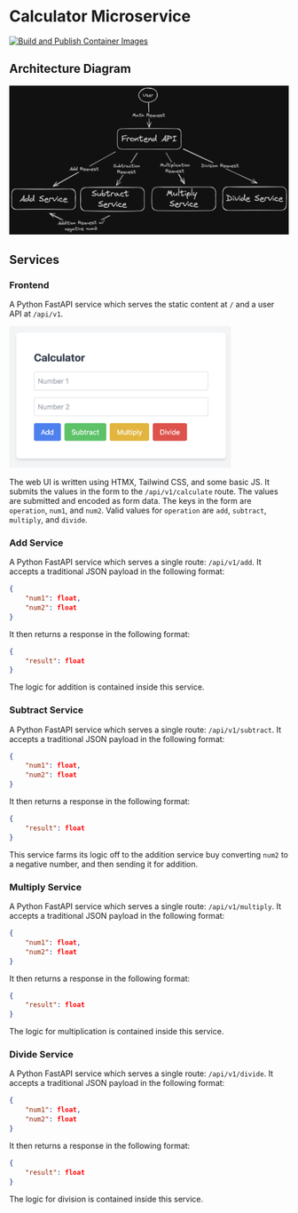 # Calculator Microservice

[![Build and Publish Container Images](https://github.com/MaxAnderson95/calculator-microservice/actions/workflows/build.yaml/badge.svg)](https://github.com/MaxAnderson95/calculator-microservice/actions/workflows/build.yaml)

## Architecture Diagram

<img src="./assets/diagram.png" alt="Service Diagram" width="900px"/>

## Services

### Frontend

A Python FastAPI service which serves the static content at `/` and a user API at `/api/v1`.

<img src="./assets/ui.png" alt="Main UI screen" width="400px" />

The web UI is written using HTMX, Tailwind CSS, and some basic JS. It submits the values in the form to the `/api/v1/calculate` route. The values are submitted and encoded as form data. The keys in the form are `operation`, `num1`, and `num2`. Valid values for `operation` are `add`, `subtract`, `multiply`, and `divide`.

### Add Service

A Python FastAPI service which serves a single route: `/api/v1/add`. It accepts a traditional JSON payload in the following format:

```json
{
    "num1": float,
    "num2": float
}
```

It then returns a response in the following format:

```json
{
    "result": float
}
```

The logic for addition is contained inside this service.

### Subtract Service

A Python FastAPI service which serves a single route: `/api/v1/subtract`. It accepts a traditional JSON payload in the following format:

```json
{
    "num1": float,
    "num2": float
}
```

It then returns a response in the following format:

```json
{
    "result": float
}
```

This service farms its logic off to the addition service buy converting `num2` to a negative number, and then sending it for addition.

### Multiply Service

A Python FastAPI service which serves a single route: `/api/v1/multiply`. It accepts a traditional JSON payload in the following format:

```json
{
    "num1": float,
    "num2": float
}
```

It then returns a response in the following format:

```json
{
    "result": float
}
```

The logic for multiplication is contained inside this service.

### Divide Service

A Python FastAPI service which serves a single route: `/api/v1/divide`. It accepts a traditional JSON payload in the following format:

```json
{
    "num1": float,
    "num2": float
}
```

It then returns a response in the following format:

```json
{
    "result": float
}
```

The logic for division is contained inside this service.
